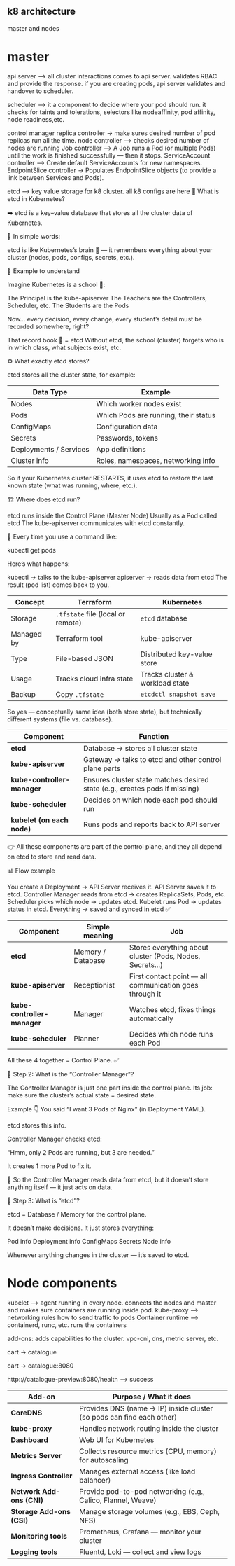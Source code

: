 k8 architecture
--------------------
master and nodes

master
===========
api server --> all  cluster interactions comes to api server. validates RBAC and provide the response. if you are creating pods, api server validates and handover to scheduler.

scheduler --> it a component to decide where your pod should run. it checks for taints and tolerations, selectors like nodeaffinity, pod affinity, node readiness,etc.

control manager
replica controller -> make sures desired number of pod replicas run all the time.
node controller --> checks desired number of nodes are running
Job controller --> A Job runs a Pod (or multiple Pods) until the work is finished successfully — then it stops.
ServiceAccount controller --> Create default ServiceAccounts for new namespaces.
EndpointSlice controller -> Populates EndpointSlice objects (to provide a link between Services and Pods).

etcd --> key value storage for k8 cluster. all k8 configs are here
🧠 What is etcd in Kubernetes?

➡️ etcd is a key–value database that stores all the cluster data of Kubernetes.

💬 In simple words:

etcd is like Kubernetes’s brain 🧠 —
it remembers everything about your cluster (nodes, pods, configs, secrets, etc.).


🧩 Example to understand

Imagine Kubernetes is a school 🏫:

The Principal is the kube-apiserver
The Teachers are the Controllers, Scheduler, etc.
The Students are the Pods

Now… every decision, every change, every student’s detail must be recorded somewhere, right?

That record book 📖 = etcd
Without etcd, the school (cluster) forgets who is in which class, what subjects exist, etc.


⚙️ What exactly etcd stores?

etcd stores all the cluster state, for example:

| Data Type              | Example                              |
| ---------------------- | ------------------------------------ |
| Nodes                  | Which worker nodes exist             |
| Pods                   | Which Pods are running, their status |
| ConfigMaps             | Configuration data                   |
| Secrets                | Passwords, tokens                    |
| Deployments / Services | App definitions                      |
| Cluster info           | Roles, namespaces, networking info   |


So if your Kubernetes cluster RESTARTS, it uses etcd to restore the last known state (what was running, where, etc.).


🏗️ Where does etcd run?

etcd runs inside the Control Plane (Master Node)
Usually as a Pod called etcd
The kube-apiserver communicates with etcd constantly.

🧭 Every time you use a command like:

kubectl get pods


Here’s what happens:


kubectl → talks to the kube-apiserver
apiserver → reads data from etcd
The result (pod list) comes back to you.


| Concept    | Terraform                         | Kubernetes                      |
| ---------- | --------------------------------- | ------------------------------- |
| Storage    | `.tfstate` file (local or remote) | `etcd` database                 |
| Managed by | Terraform tool                    | kube-apiserver                  |
| Type       | File-based JSON                   | Distributed key-value store     |
| Usage      | Tracks cloud infra state          | Tracks cluster & workload state |
| Backup     | Copy `.tfstate`                   | `etcdctl snapshot save`         |

So yes — conceptually same idea (both store state),
but technically different systems (file vs. database).

| Component                   | Function                                                                    |
| --------------------------- | --------------------------------------------------------------------------- |
| **etcd**                    | Database → stores all cluster state                                         |
| **kube-apiserver**          | Gateway → talks to etcd and other control plane parts                       |
| **kube-controller-manager** | Ensures cluster state matches desired state (e.g., creates pods if missing) |
| **kube-scheduler**          | Decides on which node each pod should run                                   |
| **kubelet (on each node)**  | Runs pods and reports back to API server                                    |

👉 All these components are part of the control plane,
and they all depend on etcd to store and read data.


📊 Flow example

You create a Deployment → API Server receives it.
API Server saves it to etcd.
Controller Manager reads from etcd → creates ReplicaSets, Pods, etc.
Scheduler picks which node → updates etcd.
Kubelet runs Pod → updates status in etcd.
Everything → saved and synced in etcd ✅

| Component                   | Simple meaning    | Job                                                       |
| --------------------------- | ----------------- | --------------------------------------------------------- |
| **etcd**                    | Memory / Database | Stores everything about cluster (Pods, Nodes, Secrets...) |
| **kube-apiserver**          | Receptionist      | First contact point — all communication goes through it   |
| **kube-controller-manager** | Manager           | Watches etcd, fixes things automatically                  |
| **kube-scheduler**          | Planner           | Decides which node runs each Pod                          |


All these 4 together = Control Plane. ✅

🧠 Step 2: What is the “Controller Manager”?

The Controller Manager is just one part inside the control plane.
Its job: make sure the cluster’s actual state = desired state.

Example 👇
You said “I want 3 Pods of Nginx” (in Deployment YAML).

etcd stores this info.

Controller Manager checks etcd:

“Hmm, only 2 Pods are running, but 3 are needed.”

It creates 1 more Pod to fix it.

💬 So the Controller Manager reads data from etcd,
but it doesn’t store anything itself — it just acts on data.



🧠 Step 3: What is “etcd”?

etcd = Database / Memory for the control plane.

It doesn’t make decisions.
It just stores everything:

Pod info
Deployment info
ConfigMaps
Secrets
Node info

Whenever anything changes in the cluster — it’s saved to etcd.

Node components
=============
kubelet --> agent running in every node. connects the nodes and master and makes sure containers are running inside pod.
kube-proxy --> networking rules how to send traffic to pods
Container runtime --> containerd, runc, etc. runs the containers


add-ons: adds capabilities to the cluster. vpc-cni, dns, metric server, etc.

cart -> catalogue

cart -> catalogue:8080

http:://catalogue-preview:8080/health --> success

| Add-on                    | Purpose / What it does                                                |
| ------------------------- | --------------------------------------------------------------------- |
| **CoreDNS**               | Provides DNS (name → IP) inside cluster (so pods can find each other) |
| **kube-proxy**            | Handles network routing inside the cluster                            |
| **Dashboard**             | Web UI for Kubernetes                                                 |
| **Metrics Server**        | Collects resource metrics (CPU, memory) for autoscaling               |
| **Ingress Controller**    | Manages external access (like load balancer)                          |
| **Network Add-ons (CNI)** | Provide pod-to-pod networking (e.g., Calico, Flannel, Weave)          |
| **Storage Add-ons (CSI)** | Manage storage volumes (e.g., EBS, Ceph, NFS)                         |
| **Monitoring tools**      | Prometheus, Grafana — monitor your cluster                            |
| **Logging tools**         | Fluentd, Loki — collect and view logs                                 |
